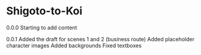 # Shigoto-to-Koi

0.0.0
Starting to add content

0.0.1
Added the draft for scenes 1 and 2 (business route)
Added placeholder character images
Added backgrounds
Fixed textboxes
